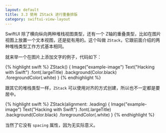 ```yaml
---
layout: default
title: 3.3 使用 ZStack 进行重叠排版
category: swiftui-view-layout
---
```


SwiftUI 除了横向纵向两种堆栈视图类型，还有一个 Z轴的重叠类型，比如在图片视图上放置一个文本视图，还是挺有用的。这个叫做 `ZStack`，它跟前面介绍的两种堆栈类型工作方式基本相同。

就来举一个在图片上添加文字的例子，代码如下：

{% highlight swift %}
ZStack() {
    Image("example-image")
    Text("Hacking with Swift")
        .font(.largeTitle)
        .background(Color.black)
        .foregroundColor(.white)
}
{% endhighlight %}

跟其它的堆栈类型一样，`ZStack` 可以使用对齐的方式创建，所以也不一定都是要居中。

{% highlight swift %}
ZStack(alignment: .leading) {
    Image("example-image")
    Text("Hacking with Swift")
        .font(.largeTitle)
        .background(Color.black)
        .foregroundColor(.white)
}
{% endhighlight %}

当然了它没有 `spacing` 属性，因为无实际意义。